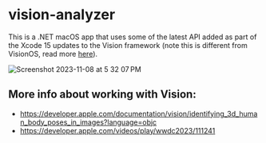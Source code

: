 # vision-analyzer

This is a .NET macOS app that uses some of the latest API added as part of the Xcode 15 updates to the Vision framework (note this is different from VisionOS, read more [here](https://developer.apple.com/documentation/vision?language=objc)).

![Screenshot 2023-11-08 at 5 32 07 PM](https://github.com/haritha-mohan/vision-analyzer/assets/110641567/97f5fbe2-3d23-4649-bbee-204fa9a47274)


## More info about working with Vision:
* https://developer.apple.com/documentation/vision/identifying_3d_human_body_poses_in_images?language=objc
* https://developer.apple.com/videos/play/wwdc2023/111241
